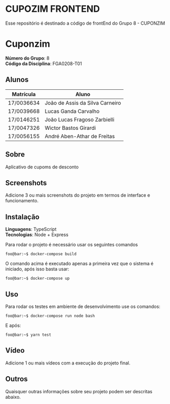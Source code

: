 # CUPOZIM FRONTEND
Esse repositório é destinado a código de frontEnd do Grupo 8 - CUPONZIM 

# Cuponzim

**Número do Grupo**: 8<br>
**Código da Disciplina**: FGA0208-T01<br>

## Alunos
|Matrícula | Aluno |
| -- | -- |
| 17/0036634  | João de Assis da Silva Carneiro |
| 17/0039668  | Lucas Ganda Carvalho |
| 17/0146251  | João Lucas Fragoso Zarbielli |
| 17/0047326  | Wictor Bastos Girardi  |
| 17/0056155  | André Aben-Athar de Freitas |

## Sobre 
Aplicativo de cupoms de desconto

## Screenshots
Adicione 3 ou mais screenshots do projeto em termos de interface e funcionamento.

## Instalação 
**Linguagens**: TypeScript<br>
**Tecnologias**: Node + Express <br>

Para rodar o projeto é necessário usar os seguintes comandos

```console
foo@bar:~$ docker-compose build
```
 
 O comando acima é executado apenas a primeira vez que o sistema é iniciado, após isso basta usar:
 
 ```console
foo@bar:~$ docker-compose up
```

## Uso 
Para rodar os testes em ambiente de desenvolvimento use os comandos:

```console
foo@bar:~$ docker-compose run node bash
```
E após:

```console
foo@bar:~$ yarn test
```

## Vídeo
Adicione 1 ou mais vídeos com a execução do projeto final.

## Outros 
Quaisquer outras informações sobre seu projeto podem ser descritas abaixo.
